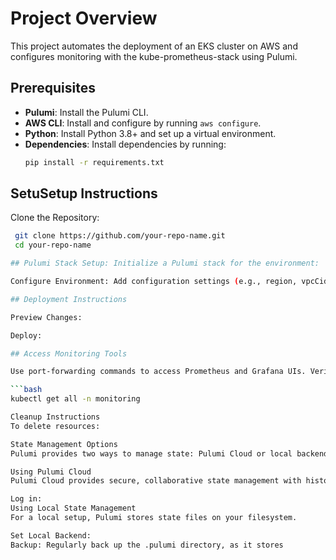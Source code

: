 # **Project Overview**
This project automates the deployment of an EKS cluster on AWS and configures monitoring with the kube-prometheus-stack using Pulumi.

## Prerequisites

- **Pulumi**: Install the Pulumi CLI.
- **AWS CLI**: Install and configure by running `aws configure`.
- **Python**: Install Python 3.8+ and set up a virtual environment.
- **Dependencies**: Install dependencies by running:
  ```bash
  pip install -r requirements.txt


## SetuSetup Instructions
Clone the Repository:

 ```bash
  git clone https://github.com/your-repo-name.git
  cd your-repo-name

## Pulumi Stack Setup: Initialize a Pulumi stack for the environment:

Configure Environment: Add configuration settings (e.g., region, vpcCidr) in environments/<environment>.yaml.

## Deployment Instructions

Preview Changes:

Deploy:

## Access Monitoring Tools

Use port-forwarding commands to access Prometheus and Grafana UIs. Verify deployment using:

 ```bash
kubectl get all -n monitoring

Cleanup Instructions
To delete resources:

State Management Options
Pulumi provides two ways to manage state: Pulumi Cloud or local backend.

Using Pulumi Cloud
Pulumi Cloud provides secure, collaborative state management with history tracking.

Log in:
Using Local State Management
For a local setup, Pulumi stores state files on your filesystem.

Set Local Backend:
Backup: Regularly back up the .pulumi directory, as it stores